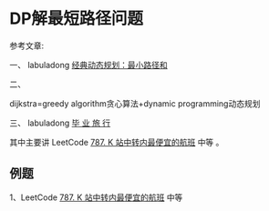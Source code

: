 # DP解最短路径问题

参考文章:

一、 labuladong [经典动态规划：最小路径和](https://mp.weixin.qq.com/s/cwunN4Uoo4ZfO13kgkHVPQ)

二、

dijkstra=greedy algorithm贪心算法+dynamic programming动态规划

三、 labuladong [毕 业 旅 行](https://mp.weixin.qq.com/s/D-iahj0gSs1UnDv_6KsNWQ)

其中主要讲 LeetCode [787. K 站中转内最便宜的航班](https://leetcode-cn.com/problems/cheapest-flights-within-k-stops/) 中等 。

## 例题

1、LeetCode [787. K 站中转内最便宜的航班](https://leetcode-cn.com/problems/cheapest-flights-within-k-stops/) 中等 

